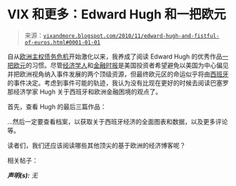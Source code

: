 <!--yml

分类：未分类

日期：2024-05-18 16:57:50

-->

# VIX 和更多：Edward Hugh 和一把欧元

> 来源：[`vixandmore.blogspot.com/2010/11/edward-hugh-and-fistful-of-euros.html#0001-01-01`](http://vixandmore.blogspot.com/2010/11/edward-hugh-and-fistful-of-euros.html#0001-01-01)

自从[欧洲主权债务危机](http://vixandmore.blogspot.com/search/label/European%20sovereign%20debt%20crisis)开始激化以来，我养成了阅读 Edward Hugh 的优秀作品[一把欧元](http://fistfulofeuros.net/)的习惯。尽管[经济学人](http://www.economist.com/)和[金融时报](http://www.ft.com/home/us)是美国投资者希望避免以美国为中心偏见并把欧洲视角纳入事件发展的两个顶级资源，但最终欧元区的命运似乎将由[西班牙](http://vixandmore.blogspot.com/search/label/Spain)的事件决定。考虑到事件可能的轨迹，我认为没有比现在更好的时候去阅读巴塞罗那经济学家 Hugh 关于西班牙和欧洲金融困境的观点了。

首先，查看 Hugh 的最后三篇作品：

…然后一定要查看档案，以获取关于西班牙经济的全面图表和数据，以及更多评论等。

读者们，我们还应该阅读哪些其他顶尖的基于欧洲的经济博客呢？

相关帖子：

***声明(s):*** *无*
